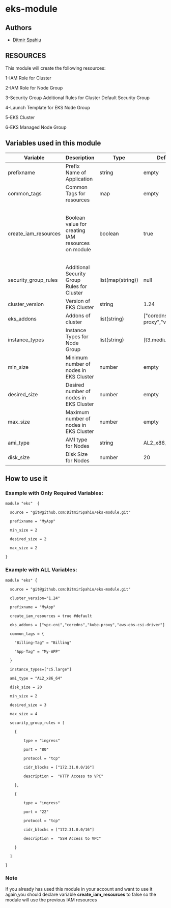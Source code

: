 # eks-module

## Authors
- [Ditmir Spahiu](https://code.rbi.tech/IALASPD)
## RESOURCES

This module will create the following resources:


1-IAM Role for Cluster 


2-IAM Role for Node Group 


3-Security Group Additional Rules for Cluster Default Security Group

4-Launch Template for EKS Node Group

5-EKS Cluster


6-EKS Managed Node Group


## Variables used in this module


| Variable | Description|Type|Default|Required|
|----------|------------|----|-------|--------|
|prefixname|Prefix Name of Application|string|empty|Yes|
|common_tags|Common Tags for resources|map|empty|No|
|create_iam_resources|Boolean value for creating IAM resources on module|boolean|true|Should be false if you have used the module in your AWS Account|
|security_group_rules|Additional Security Group Rules for Cluster|list(map(string))|null|No|
|cluster_version|Version of EKS Cluster|string|1.24|No|
|eks_addons|Addons of cluster|list(string)|["coredns","kube-proxy","vpc-cni"]|No|
|instance_types|Instance Types for Node Group|list(string)|[t3.medium]|No|
|min_size|Minimum number of nodes in EKS Cluster|number|empty|Yes|
|desired_size|Desired number of nodes in EKS Cluster|number|empty|Yes|
|max_size|Maximum number of nodes in EKS Cluster|number|empty|Yes|
|ami_type|AMI type for Nodes|string|AL2_x86_64|No|
|disk_size|Disk Size for Nodes|number|20|No|


## How to use it

### Example with Only Required Variables:
```
module "eks"  {

  source = "git@github.com:DitmirSpahiu/eks-module.git"

  prefixname = "MyApp"

  min_size = 2

  desired_size = 2

  max_size = 2

}
```
### Example with ALL Variables:
```
module "eks" {

  source = "git@github.com:DitmirSpahiu/eks-module.git"

  cluster_version="1.24"

  prefixname = "MyApp"

  create_iam_resources = true #default
  
  eks_addons = ["vpc-cni","coredns","kube-proxy","aws-ebs-csi-driver"]

  common_tags = {

    "Billing-Tag" = "Billing"

    "App-Tag" = "My-APP"

  }

  instance_types=["c5.large"]
  
  ami_type = "AL2_x86_64"

  disk_size = 20

  min_size = 2

  desired_size = 3

  max_size = 4

  security_group_rules = [

    {

        type = "ingress"

        port = "80"

        protocol = "tcp"

        cidr_blocks = ["172.31.0.0/16"]

        description =  "HTTP Access to VPC"

    },

    {

        type = "ingress"

        port = "22"

        protocol = "tcp"

        cidr_blocks = ["172.31.0.0/16"]

        description =  "SSH Access to VPC"

    }

  ]

}
```
### Note
If you already has used this module in your account and want to use it again,you should declare variable **create_iam_resources** to false so the module will use the previous IAM resources
